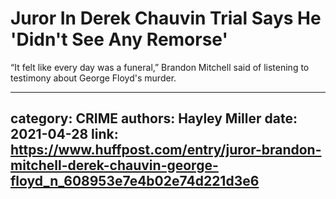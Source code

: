 # Juror In Derek Chauvin Trial Says He 'Didn't See Any Remorse'

“It felt like every day was a funeral,” Brandon Mitchell said of listening to testimony about George Floyd's murder.

---
category: CRIME
authors: Hayley Miller
date: 2021-04-28
link: https://www.huffpost.com/entry/juror-brandon-mitchell-derek-chauvin-george-floyd_n_608953e7e4b02e74d221d3e6
---
